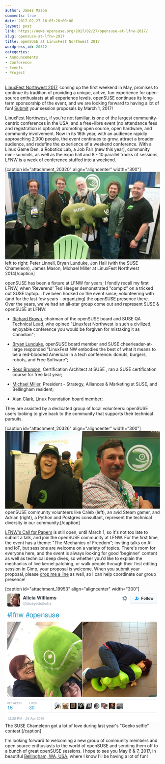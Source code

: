 ```yaml
---
author: James Mason
comments: true
date: 2017-02-27 16:05:26+00:00
layout: post
link: https://news.opensuse.org/2017/02/27/opensuse-at-lfnw-2017/
slug: opensuse-at-lfnw-2017
title: openSUSE at LinuxFest Northwest 2017
wordpress_id: 20312
categories:
- Announcements
- Conference
- Events
- Project
---
```


[LinuxFest Northwest 2017](https://www.linuxfestnorthwest.org/2017), coming up the first weekend in May, promises to continue its tradition of providing a unique, active, fun experience for open-source enthusiasts at all experience levels. openSUSE continues its long-term sponsorship of the event, and we are looking forward to having a lot of fun! [Submit](https://www.linuxfestnorthwest.org/2017/submit-session) your session proposals by March 1, 2017!

<!-- more -->

[LinuxFest Northwest](https://www.linuxfestnorthwest.org/2017/about), if you're not familiar, is one of the largest community-centric conferences in the USA, and a free+libre event (no attendance fees and registration is optional) promoting open source, open hardware, and community involvement. Now in its 16th year, with an audience rapidly approaching 2,000 people, the event continues to grow, attract a broader audience, and redefine the experience of a weekend conference. With a Linux Game Den, a Robotics Lab, a Job Fair (new this year), community mini-summits, as well as the expo hall and 8 - 10 parallel tracks of sessions, LFNW is a week of conference stuffed into a weekend.



[caption id="attachment_20320" align="aligncenter" width="300"][![](/wp-content/uploads/2017/02/IMG_20140426_142502570.jpg)](/wp-content/uploads/2017/02/IMG_20140426_142502570.jpg) left to right: Peter Linnell, Bryan Lunduke, Jon Hall (with the SUSE Chameleon), James Mason, Michael Miller at LinuxFest Northwest 2014[/caption]

openSUSE has been a fixture at LFNW for years; I fondly recall my first LFNW, when 'Reverend' Ted Haeger demonstrated "compiz" on a tricked out SUSE laptop... I've been hooked on the event since; volunteering with (and for the last few years - organizing) the openSUSE presence there. Over the years, we've had an all-star group come out and represent SUSE & openSUSE at LFNW:



 	
  * [Richard Brown](https://rootco.de/aboutme/), chairman of the openSUSE board and SUSE QA Technical Lead, who opined "Linuxfest Northwest is such a civilized, enjoyable conference you would be forgiven for mistaking it as Canadian";

 	
  * [Bryan Lunduke](http://lunduke.com/), openSUSE board member and SUSE cheerleader-at-large responded "LinuxFest NW embodies the best of what it means to be a red-blooded American in a tech conference: donuts, burgers, robots, and Free Software";

 	
  * [Ross Brunson](https://www.linkedin.com/in/rossbrunson), Certification Architect at SUSE , ran a SUSE certification course for free last year;

 	
  * [Michael Miller](https://twitter.com/michaelwmiller), President - Strategy, Alliances & Marketing at SUSE, and Bellingham resident;

 	
  * [Alan Clark](https://www.linkedin.com/in/alanhclark), Linux Foundation board member;


They are assisted by a dedicated group of local volunteers: openSUSE users looking to give back to the community that supports their technical pursuits.



[caption id="attachment_20326" align="aligncenter" width="300"][![](/wp-content/uploads/2017/02/lfnw-opensuse-volunteers.png)](/wp-content/uploads/2017/02/lfnw-opensuse-volunteers.png) openSUSE community volunteers like Caleb (left), an avid Steam gamer, and Adrian (right), a Python and Postgres consultant, represent the technical diversity in our community.[/caption]

[LFNW's Call for Papers](https://www.linuxfestnorthwest.org/2017/submit-session) is still open, until March 1, so it's not too late to submit a talk, and join the openSUSE community at LFNW. For the first time, the event has a theme: "The Mechanics of Freedom"; inviting talks on AI and IoT, but sessions are welcome on a variety of topics. There's room for everyone here, and the event is always looking for good 'beginner' content as well as technical deep dives, so whether you'd like to explain the mechanics of live kernel patching, or walk people through their first editing session in Gimp, your proposal is welcome. When you submit your proposal, please [drop me a line](mailto:bear454@opensuse.org?subject=LFNW2017) as well, so I can help coordinate our group presence!



[caption id="attachment_19953" align="aligncenter" width="300"][![](/wp-content/uploads/2016/06/Screenshot-from-2016-06-07-19-29-04.png)](https://twitter.com/blueyedraksha/status/724367153235775488) The SUSE Chameleon got a lot of love during last year's "Geeko selfie" contest.[/caption]

I'm looking forward to welcoming a new group of community members and open source enthusiasts to the world of openSUSE and sending them off to a bunch of great openSUSE sessions. I hope to see you May 6 & 7, 2017, in beautiful [Bellingham, WA, USA](https://www.linuxfestnorthwest.org/2017/travel), where I know I'll be having a lot of fun!
